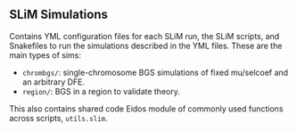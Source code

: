 ## SLiM Simulations

Contains YML configuration files for each SLiM run, the SLiM scripts, and
Snakefiles to run the simulations described in the YML files. These are the
main types of sims:

 - `chrombgs/`: single-chromosome BGS simulations of fixed mu/selcoef and an 
     arbitrary DFE.
 - `region/`: BGS in a region to validate theory.

This also contains shared code Eidos module of commonly used functions across
scripts, `utils.slim`.
